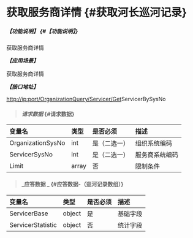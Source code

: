 # 获取服务商详情 {#获取河长巡河记录}

##### _【功能说明】_ {#【功能说明】}

获取服务商详情

_**【应用场景】**_

获取服务商详情

_**【接口地址】**_

[http://ip:port/OrganizationQuery/Servicer/Get](http://ip:port/HMQuery/PatrolRiver/GetPatrolRivers)ServicerBySysNo

> #### _请求数据_ {#请求数据}

| 变量名 | 类型 | 是否必须 | 描述 |
| :--- | :--- | :--- | :--- |
| OrganizationSysNo | int | 是（二选一） | 组织系统编码 |
| ServicerSysNo | int | 是（二选一） | 服务商系统编码 |
| Limit | array | 否 | 限制条件 |

> #### _应答数据 _ {#应答数据-（巡河记录数组）}

| 变量名 | 类型 | 是否必须 | 描述 |
| :--- | :--- | :--- | :--- |
| ServicerBase | object | 是 | 基础字段 |
| ServicerStatistic | object | 否 | 统计字段 |



